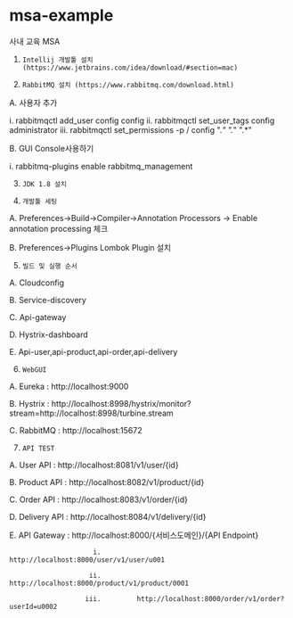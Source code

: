 # msa-example
사내 교육 MSA


1.     Intellij 개발툴 설치 (https://www.jetbrains.com/idea/download/#section=mac)

2.     RabbitMQ 설치 (https://www.rabbitmq.com/download.html)

A.     사용자 추가

  i.         rabbitmqctl add_user config config
  ii.         rabbitmqctl set_user_tags config administrator
  iii.         rabbitmqctl set_permissions -p / config ".*" ".*" ".*"

B.      GUI Console사용하기

  i.         rabbitmq-plugins enable rabbitmq_management

3.     JDK 1.8 설치

4.     개발툴 세팅

A.     Preferences->Build->Compiler->Annotation Processors -> Enable annotation processing 체크

B.      Preferences->Plugins Lombok Plugin 설치

5.     빌드 및 실행 순서

A.     Cloudconfig

B.      Service-discovery

C.      Api-gateway

D.     Hystrix-dashboard

E.      Api-user,api-product,api-order,api-delivery

6.     WebGUI

A.     Eureka : http://localhost:9000

B.      Hystrix : http://localhost:8998/hystrix/monitor?stream=http://localhost:8998/turbine.stream

C.      RabbitMQ : http://localhost:15672

7.     API TEST

A.     User API : http://localhost:8081/v1/user/{id}

B.      Product API : http://localhost:8082/v1/product/{id}

C.      Order API : http://localhost:8083/v1/order/{id}

D.     Delivery API : http://localhost:8084/v1/delivery/{id}

E.      API Gateway : http://localhost:8000/{서비스도메인}/{API Endpoint}

                         i.         http://localhost:8000/user/v1/user/u001

                        ii.         http://localhost:8000/product/v1/product/0001

                       iii.         http://localhost:8000/order/v1/order?userId=u0002
